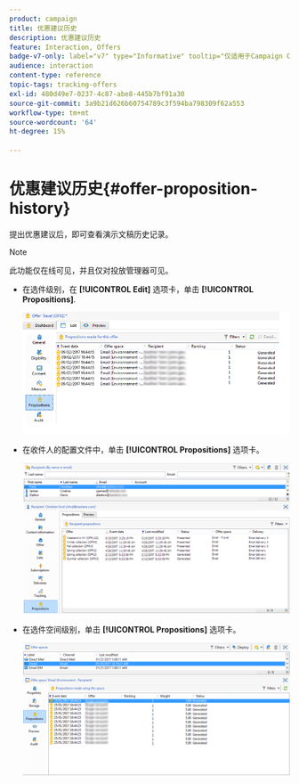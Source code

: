 ```yaml
---
product: campaign
title: 优惠建议历史
description: 优惠建议历史
feature: Interaction, Offers
badge-v7-only: label="v7" type="Informative" tooltip="仅适用于Campaign Classicv7"
audience: interaction
content-type: reference
topic-tags: tracking-offers
exl-id: 480d49e7-0237-4c87-abe8-445b7bf91a30
source-git-commit: 3a9b21d626b60754789c3f594ba798309f62a553
workflow-type: tm+mt
source-wordcount: '64'
ht-degree: 15%

---
```


# 优惠建议历史{#offer-proposition-history}



提出优惠建议后，即可查看演示文稿历史记录。

>[!NOTE]
>
>此功能仅在线可见，并且仅对投放管理器可见。

* 在选件级别，在 **[!UICONTROL Edit]** 选项卡，单击 **[!UICONTROL Propositions]**.

  ![](assets/offer_followup_006.png)

* 在收件人的配置文件中，单击 **[!UICONTROL Propositions]** 选项卡。

  ![](assets/offer_followup_002.png)

* 在选件空间级别，单击 **[!UICONTROL Propositions]** 选项卡。

  ![](assets/offer_space_prop_001_b.png)
